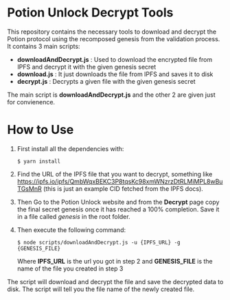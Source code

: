 # Potion Unlock Decrypt Tools

This repository contains the necessary tools to download and decrypt the Potion protocol using the recomposed genesis from the validation process. It contains 3 main scripts:

-   **downloadAndDecrypt.js** : Used to download the encrypted file from IPFS and decrypt it with the given genesis secret
-   **download.js** : It just downloads the file from IPFS and saves it to disk
-   **decrypt.js** : Decrypts a given file with the given genesis secret

The main script is **downloadAndDecrypt.js** and the other 2 are given just for convienence.

# How to Use

1. First install all the dependencies with:

    ```
    $ yarn install
    ```

2. Find the URL of the IPFS file that you want to decrypt, something like https://ipfs.io/ipfs/QmbWqxBEKC3P8tqsKc98xmWNzrzDtRLMiMPL8wBuTGsMnR (this is just an example CID fetched from the IPFS docs).

3. Then Go to the Potion Unlock website and from the **Decrypt** page copy the final secret genesis once it has reached a 100% completion. Save it in a file called _genesis_ in the root folder.

4. Then execute the following command:

    ```
    $ node scripts/downloadAndDecrypt.js -u {IPFS_URL} -g {GENESIS_FILE}
    ```

    Where **IPFS_URL** is the url you got in step 2 and **GENESIS_FILE** is the name of the file you created in step 3

The script will download and decrypt the file and save the decrypted data to disk. The script will tell
you the file name of the newly created file.
